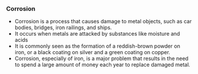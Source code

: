 ### Corrosion
* Corrosion is a process that causes damage to metal objects, such as car bodies, bridges, iron railings, and ships. 
* It occurs when metals are attacked by substances like moisture and acids
* It is commonly seen as the formation of a reddish-brown powder on iron, or a black coating on silver and a green coating on copper. 
* Corrosion, especially of iron, is a major problem that results in the need to spend a large amount of money each year to replace damaged metal.
